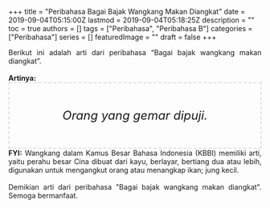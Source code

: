 +++
title = "Peribahasa Bagai Bajak Wangkang Makan Diangkat"
date = 2019-09-04T05:15:00Z
lastmod = 2019-09-04T05:18:25Z
description = ""
toc = true
authors = []
tags = ["Peribahasa", "Peribahasa B"]
categories = ["Peribahasa"]
series = []
featuredImage = ""
draft = false
+++

<div dir="ltr" style="text-align: left;" trbidi="on"><div style="text-align: justify;">Berikut ini adalah arti dari peribahasa “Bagai bajak wangkang makan diangkat”.</div><br /><div style="text-align: justify;"><b>Artinya:</b></div><div style="border: 2px dashed #ddd; font-size: 24px; height: auto; margin: 0 auto; padding: 50px; text-align: center; width: auto;"><i>Orang yang gemar dipuji.</i></div><div style="text-align: justify;"><b>FYI:</b> Wangkang dalam Kamus Besar Bahasa Indonesia (KBBI) memiliki arti, yaitu perahu besar Cina dibuat dari kayu, berlayar, bertiang dua atau lebih, digunakan untuk mengangkut orang atau menangkap ikan; jung kecil.<br /><br /></div><div style="text-align: justify;">Demikian arti dari peribahasa "Bagai bajak wangkang makan diangkat". Semoga bermanfaat.</div></div>
